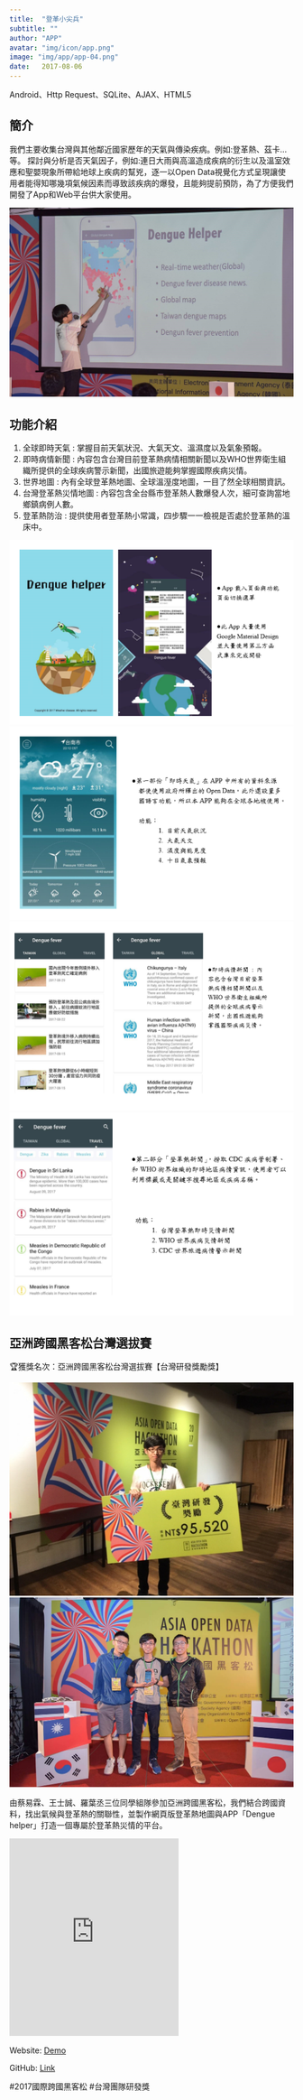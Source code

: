 ```yaml
---
title:  "登革小尖兵"
subtitle: ""
author: "APP"
avatar: "img/icon/app.png"
image: "img/app/app-04.png"
date:   2017-08-06
---
```


Android、Http Request、SQLite、AJAX、HTML5

## 簡介
我們主要收集台灣與其他鄰近國家歷年的天氣與傳染疾病。例如:登革熱、茲卡…等。 探討與分析是否天氣因子，例如:連日大雨與高溫造成疾病的衍生以及溫室效應和聖嬰現象所帶給地球上疾病的幫兇，逐一以Open Data視覺化方式呈現讓使用者能得知哪幾項氣候因素而導致該疾病的爆發，且能夠提前預防，為了方便我們開發了App和Web平台供大家使用。

<img class='rwdImg' src="img/app/app-04-1.jpg">

## 功能介紹
1. 全球即時天氣 : 掌握目前天氣狀況、大氣天文、溫濕度以及氣象預報。
2. 即時病情新聞 : 內容包含台灣目前登革熱病情相關新聞以及WHO世界衛生組織所提供的全球疾病警示新聞，出國旅遊能夠掌握國際疾病災情。
3. 世界地圖 : 內有全球登革熱地圖、全球溫溼度地圖，一目了然全球相關資訊。
4. 台灣登革熱災情地圖 : 內容包含全台縣市登革熱人數爆發人次，細可查詢當地鄉鎮病例人數。
5. 登革熱防治 : 提供使用者登革熱小常識，四步驟一一檢視是否處於登革熱的溫床中。

<img class='rwdImg' src="img/app/app-04-2.png">
<img class='rwdImg' src="img/app/app-04-3.png">
<img class='rwdImg' src="img/app/app-04-4.png">
<img class='rwdImg' src="img/app/app-04-5.png">

## 亞洲跨國黑客松台灣選拔賽
🏆獲獎名次：亞洲跨國黑客松台灣選拔賽【台灣研發獎勵獎】

<img class='rwdImg' src="img/app/app-04-6.jpg">

<img class='rwdImg' src="img/app/app-04-7.jpg">

由蔡易霖、王士誠、羅葉丞三位同學組隊參加亞洲跨國黑客松，我們結合跨國資料，找出氣候與登革熱的關聯性，並製作網頁版登革熱地圖與APP「Dengue helper」打造一個專屬於登革熱災情的平台。

<iframe class="rwdImg" height="350" src="https://www.youtube.com/embed/auqstqmGV7I" frameborder="0" allow="accelerometer; autoplay; encrypted-media; gyroscope; picture-in-picture" allowfullscreen></iframe>

Website: [Demo](https://andy6804tw.github.io/Weather-disease/Web/index.html)

GitHub: [Link](https://github.com/andy6804tw/Weather-disease)

#2017國際跨國黑客松 #台灣團隊研發獎
